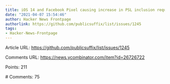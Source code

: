```yaml
---
title: iOS 14 and Facebook Pixel causing increase in PSL inclusion requests
date: "2021-04-07 15:54:46"
author: Hacker News Frontpage
authorlink: https://github.com/publicsuffix/list/issues/1245
tags:
- Hacker-News-Frontpage
---
```


<p>Article URL: <a href="https://github.com/publicsuffix/list/issues/1245">https://github.com/publicsuffix/list/issues/1245</a></p>
<p>Comments URL: <a href="https://news.ycombinator.com/item?id=26726722">https://news.ycombinator.com/item?id=26726722</a></p>
<p>Points: 211</p>
<p># Comments: 75</p>
